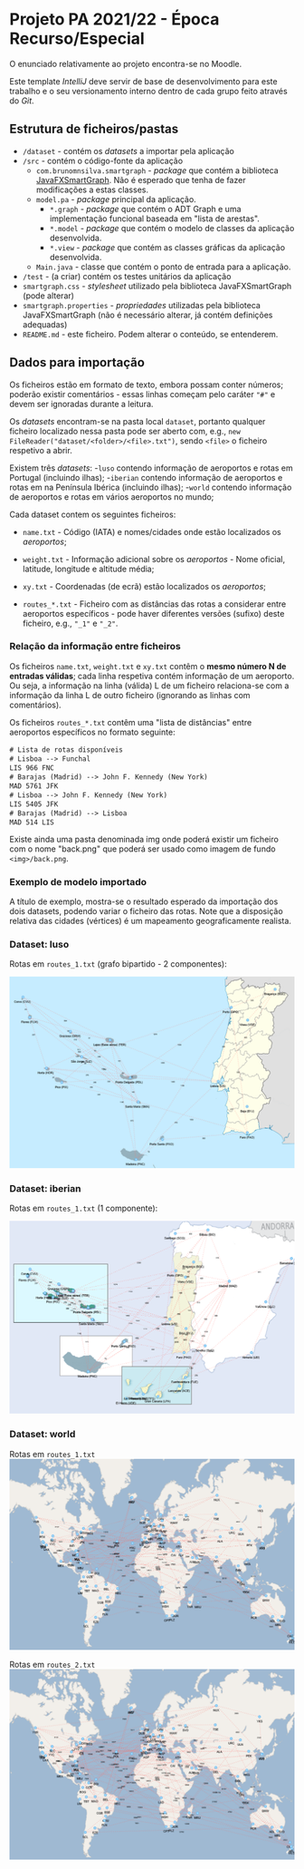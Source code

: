 # Projeto PA 2021/22 - Época Recurso/Especial

O enunciado relativamente ao projeto encontra-se no Moodle.

Este template *IntelliJ* deve servir de base de desenvolvimento para este trabalho e o seu versionamento interno dentro de cada grupo feito através do *Git*.

## Estrutura de ficheiros/pastas

- `/dataset` - contém os *datasets* a importar pela aplicação
- `/src` - contém o código-fonte da aplicação
    - `com.brunomnsilva.smartgraph` - *package* que contém a biblioteca [JavaFXSmartGraph](https://github.com/brunomnsilva/JavaFXSmartGraph). Não é esperado que tenha de fazer modificações a estas classes.
    - `model.pa` - *package* principal da aplicação.
        - `*.graph` - *package* que contém o ADT Graph e uma implementação funcional baseada em "lista de arestas".
        - `*.model` - *package* que contém o modelo de classes da aplicação desenvolvida.
        - `*.view` - *package* que contém as classes gráficas da aplicação desenvolvida.
    - `Main.java` - classe que contém o ponto de entrada para a aplicação.
- `/test` - (a criar) contém os testes unitários da aplicação
- `smartgraph.css` - *stylesheet* utilizado pela biblioteca JavaFXSmartGraph (pode alterar)
- `smartgraph.properties` - *propriedades* utilizadas pela biblioteca JavaFXSmartGraph (não é necessário alterar, já contém definições adequadas)
- `README.md` - este ficheiro. Podem alterar o conteúdo, se entenderem.

## Dados para importação

Os ficheiros estão em formato de texto, embora possam conter números; poderão existir comentários - essas linhas começam pelo caráter `"#"` e devem ser ignoradas durante a leitura.

Os *datasets* encontram-se na pasta local `dataset`, portanto qualquer ficheiro localizado nessa pasta pode ser aberto com, e.g., `new FileReader("dataset/<folder>/<file>.txt")`, sendo `<file>` o ficheiro respetivo a abrir.

Existem três *datasets*:
-`luso` contendo informação de aeroportos e rotas em Portugal (incluindo ilhas);
-`iberian` contendo informação de aeroportos e rotas em na Península Ibérica (incluindo ilhas);
-`world` contendo informação de aeroportos e rotas em vários aeroportos no mundo;


Cada dataset contem os seguintes ficheiros:

- `name.txt` - Código (IATA) e nomes/cidades onde estão localizados os *aeroportos*;
- `weight.txt` - Informação adicional sobre os *aeroportos* - Nome oficial, latitude, longitude e altitude média;
- `xy.txt` - Coordenadas (de ecrã) estão localizados os *aeroportos*;

- `routes_*.txt` - Ficheiro com as distâncias das rotas a considerar entre aeroportos específicos - pode haver diferentes versões (sufixo) deste ficheiro, e.g., `"_1"` e `"_2"`.

### Relação da informação entre ficheiros

Os ficheiros `name.txt`, `weight.txt` e `xy.txt` contêm o **mesmo número N de entradas válidas**; cada linha respetiva contém informação de um aeroporto. Ou seja, a informação na linha (válida) L de um ficheiro relaciona-se com a informação da linha L de outro ficheiro (ignorando as linhas com comentários).

Os ficheiros `routes_*.txt` contêm uma "lista de distâncias" entre aeroportos específicos no formato seguinte:

    # Lista de rotas disponíveis
    # Lisboa --> Funchal
    LIS 966 FNC
    # Barajas (Madrid) --> John F. Kennedy (New York)
    MAD 5761 JFK
    # Lisboa --> John F. Kennedy (New York)
    LIS 5405 JFK
    # Barajas (Madrid) --> Lisboa
    MAD 514 LIS

Existe ainda uma pasta denominada img onde poderá existir um ficheiro com o nome "back.png" que poderá ser usado como imagem de fundo `<img>/back.png`. 
### Exemplo de modelo importado

A título de exemplo, mostra-se o resultado esperado da importação dos dois datasets, podendo variar o 
ficheiro das rotas. Note que a disposição relativa das cidades (vértices) é um mapeamento geograficamente realista. 

### Dataset: luso

Rotas em `routes_1.txt` (grafo bipartido - 2 componentes):

![](luso_01.png)

### Dataset: iberian

Rotas em `routes_1.txt` (1 componente):

![](iberian_01.png)

### Dataset: world

Rotas em `routes_1.txt`
![](world_01.png)

Rotas em `routes_2.txt`
![](world_02.png)

